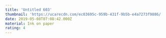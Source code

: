 ```yaml
---
title: 'Untitled 603'
thumbnail: 'https://ucarecdn.com/ec03695c-959b-431f-9b5b-e4a7273f9886/'
date: 2019-05-08T07:08:42.000Z
material: Ink on paper
rating: 4
---
```


